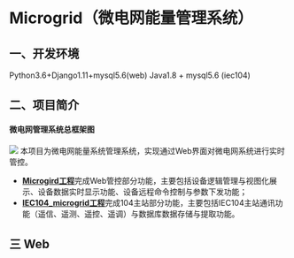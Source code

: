 # Microgrid（微电网能量管理系统）
## 一、开发环境
Python3.6+Django1.11+mysql5.6(web)
Java1.8 + mysql5.6 (iec104)
## 二、项目简介
#### 微电网管理系统总框架图
![](https://github.com/msun1996/Microgrid/blob/master/projectInstruction/picture/%E5%BE%AE%E7%94%B5%E7%BD%91%E7%AE%A1%E7%90%86%E7%B3%BB%E7%BB%9F%E6%80%BB%E6%A1%86%E6%9E%B6%E5%9B%BE.png)
本项目为微电网能量系统管理系统，实现通过Web界面对微电网系统进行实时管控。 
* [**Microgird工程**](https://github.com/msun1996/Microgrid)完成Web管控部分功能，主要包括设备逻辑管理与视图化展示、设备数据实时显示功能、设备远程命令控制与参数下发功能； 
* [**IEC104_microgrid工程**](https://github.com/msun1996/IEC104_microgrid)完成104主站部分功能，主要包括IEC104主站通讯功能（遥信、遥测、遥控、遥调）与数据库数据存储与提取功能。 
## 三 Web
